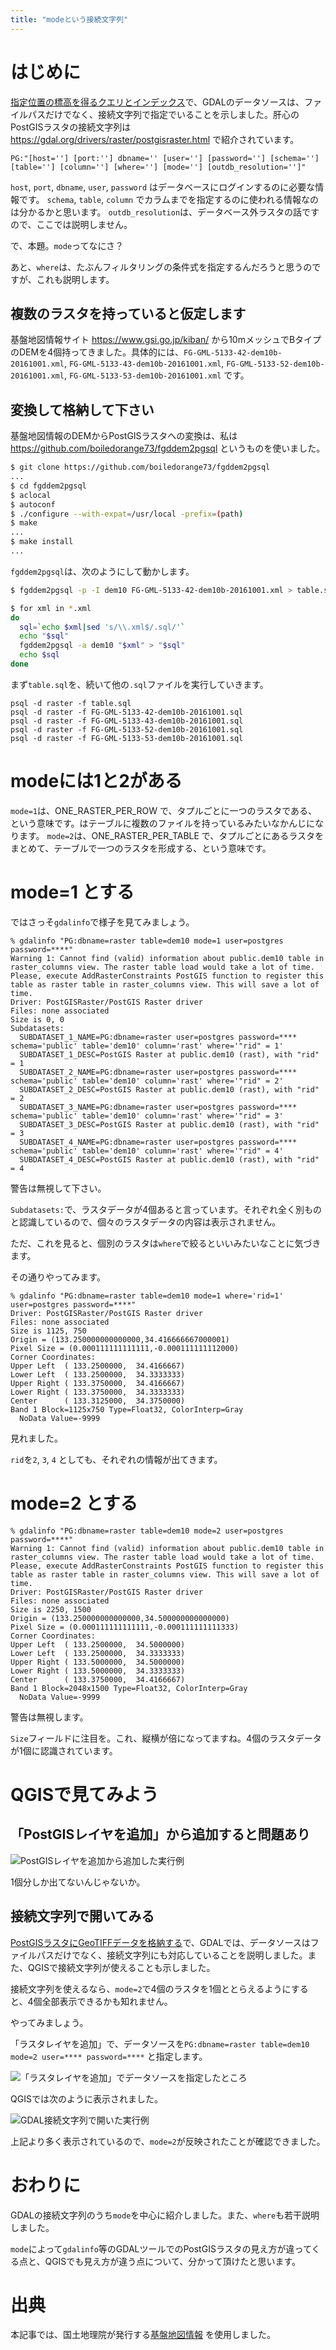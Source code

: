 ```yaml
---
title: "modeという接続文字列"
---
```

# はじめに

[指定位置の標高を得るクエリとインデックス](pickvalue)で、GDALのデータソースは、ファイルパスだけでなく、接続文字列で指定でいることを示しました。肝心のPostGISラスタの接続文字列は https://gdal.org/drivers/raster/postgisraster.html で紹介されています。

```
PG:"[host=''] [port:''] dbname='' [user=''] [password=''] [schema=''] [table=''] [column=''] [where=''] [mode=''] [outdb_resolution='']"
```

``host``, ``port``, ``dbname``, ``user``, ``password`` はデータベースにログインするのに必要な情報です。
``schema``, ``table``, ``column`` でカラムまでを指定するのに使われる情報なのは分かるかと思います。
``outdb_resolution``は、データベース外ラスタの話ですので、ここでは説明しません。

で、本題。``mode``ってなにさ？

あと、``where``は、たぶんフィルタリングの条件式を指定するんだろうと思うのですが、これも説明します。

## 複数のラスタを持っていると仮定します

基盤地図情報サイト https://www.gsi.go.jp/kiban/ から10mメッシュでBタイプのDEMを4個持ってきました。具体的には、``FG-GML-5133-42-dem10b-20161001.xml``, ``FG-GML-5133-43-dem10b-20161001.xml``, ``FG-GML-5133-52-dem10b-20161001.xml``, ``FG-GML-5133-53-dem10b-20161001.xml`` です。

## 変換して格納して下さい

基盤地図情報のDEMからPostGISラスタへの変換は、私は https://github.com/boiledorange73/fgddem2pgsql というものを使いました。

```bash
$ git clone https://github.com/boiledorange73/fgddem2pgsql
...
$ cd fgddem2pgsql
$ aclocal
$ autoconf
$ ./configure --with-expat=/usr/local -prefix=(path)
$ make
...
$ make install
...
```

``fgddem2pgsql``は、次のようにして動かします。

```bash
$ fgddem2pgsql -p -I dem10 FG-GML-5133-42-dem10b-20161001.xml > table.sql

$ for xml in *.xml
do
  sql=`echo $xml|sed 's/\\.xml$/.sql/'`
  echo "$sql"
  fgddem2pgsql -a dem10 "$xml" > "$sql"
  echo $sql
done
```

まず``table.sql``を、続いて他の``.sql``ファイルを実行していきます。

```
psql -d raster -f table.sql
psql -d raster -f FG-GML-5133-42-dem10b-20161001.sql
psql -d raster -f FG-GML-5133-43-dem10b-20161001.sql
psql -d raster -f FG-GML-5133-52-dem10b-20161001.sql
psql -d raster -f FG-GML-5133-53-dem10b-20161001.sql
```

# modeには1と2がある

``mode=1``は、ONE_RASTER_PER_ROW で、タプルごとに一つのラスタである、という意味です。はテーブルに複数のファイルを持っているみたいなかんじになります。
``mode=2``は、ONE_RASTER_PER_TABLE で、タプルごとにあるラスタをまとめて、テーブルで一つのラスタを形成する、という意味です。


# mode=1 とする

ではさっそ``gdalinfo``で様子を見てみましょう。

```
% gdalinfo "PG:dbname=raster table=dem10 mode=1 user=postgres password=****"
Warning 1: Cannot find (valid) information about public.dem10 table in raster_columns view. The raster table load would take a lot of time. Please, execute AddRasterConstraints PostGIS function to register this table as raster table in raster_columns view. This will save a lot of time.
Driver: PostGISRaster/PostGIS Raster driver
Files: none associated
Size is 0, 0
Subdatasets:
  SUBDATASET_1_NAME=PG:dbname=raster user=postgres password=****  schema='public' table='dem10' column='rast' where='"rid" = 1'
  SUBDATASET_1_DESC=PostGIS Raster at public.dem10 (rast), with "rid" = 1
  SUBDATASET_2_NAME=PG:dbname=raster user=postgres password=****  schema='public' table='dem10' column='rast' where='"rid" = 2'
  SUBDATASET_2_DESC=PostGIS Raster at public.dem10 (rast), with "rid" = 2
  SUBDATASET_3_NAME=PG:dbname=raster user=postgres password=****  schema='public' table='dem10' column='rast' where='"rid" = 3'
  SUBDATASET_3_DESC=PostGIS Raster at public.dem10 (rast), with "rid" = 3
  SUBDATASET_4_NAME=PG:dbname=raster user=postgres password=****  schema='public' table='dem10' column='rast' where='"rid" = 4'
  SUBDATASET_4_DESC=PostGIS Raster at public.dem10 (rast), with "rid" = 4
```

警告は無視して下さい。

``Subdatasets:``で、ラスタデータが4個あると言っています。それぞれ全く別ものと認識しているので、個々のラスタデータの内容は表示されません。

ただ、これを見ると、個別のラスタは``where``で絞るといいみたいなことに気づきます。

その通りやってみます。

```
% gdalinfo "PG:dbname=raster table=dem10 mode=1 where='rid=1' user=postgres password=****"
Driver: PostGISRaster/PostGIS Raster driver
Files: none associated
Size is 1125, 750
Origin = (133.250000000000000,34.416666667000001)
Pixel Size = (0.000111111111111,-0.000111111112000)
Corner Coordinates:
Upper Left  ( 133.2500000,  34.4166667)
Lower Left  ( 133.2500000,  34.3333333)
Upper Right ( 133.3750000,  34.4166667)
Lower Right ( 133.3750000,  34.3333333)
Center      ( 133.3125000,  34.3750000)
Band 1 Block=1125x750 Type=Float32, ColorInterp=Gray
  NoData Value=-9999
```

見れました。

``rid``を``2``, ``3``, ``4`` としても、それぞれの情報が出てきます。

# mode=2 とする

```
% gdalinfo "PG:dbname=raster table=dem10 mode=2 user=postgres password=****"
Warning 1: Cannot find (valid) information about public.dem10 table in raster_columns view. The raster table load would take a lot of time. Please, execute AddRasterConstraints PostGIS function to register this table as raster table in raster_columns view. This will save a lot of time.
Driver: PostGISRaster/PostGIS Raster driver
Files: none associated
Size is 2250, 1500
Origin = (133.250000000000000,34.500000000000000)
Pixel Size = (0.000111111111111,-0.000111111111333)
Corner Coordinates:
Upper Left  ( 133.2500000,  34.5000000)
Lower Left  ( 133.2500000,  34.3333333)
Upper Right ( 133.5000000,  34.5000000)
Lower Right ( 133.5000000,  34.3333333)
Center      ( 133.3750000,  34.4166667)
Band 1 Block=2048x1500 Type=Float32, ColorInterp=Gray
  NoData Value=-9999
```

警告は無視します。

``Size``フィールドに注目を。これ、縦横が倍になってますね。4個のラスタデータが1個に認識されています。

# QGISで見てみよう

## 「PostGISレイヤを追加」から追加すると問題あり

![PostGISレイヤを追加から追加した実行例](https://github.com/boiledorange73/zenn-content/blob/main/books-images/pgis-raster-beginner/gdalmode/1.png?raw=true)

1個分しか出てないんじゃないか。


## 接続文字列で開いてみる

[PostGISラスタにGeoTIFFデータを格納する](raster2pgsql)で、GDALでは、データソースはファイルパスだけでなく、接続文字列にも対応していることを説明しました。また、QGISで接続文字列が使えることも示しました。

接続文字列を使えるなら、``mode=2``で4個のラスタを1個ととらえるようにすると、4個全部表示できるかも知れません。

やってみましょう。

「ラスタレイヤを追加」で、データソースを``PG:dbname=raster table=dem10 mode=2 user=**** password=****`` と指定します。

![「ラスタレイヤを追加」でデータソースを指定したところ](https://github.com/boiledorange73/zenn-content/blob/main/books-images/pgis-raster-beginner/gdalmode/2.png?raw=true)

QGISでは次のように表示されました。

![GDAL接続文字列で開いた実行例](https://github.com/boiledorange73/zenn-content/blob/main/books-images/pgis-raster-beginner/gdalmode/3.png?raw=true)

上記より多く表示されているので、``mode=2``が反映されたことが確認できました。

# おわりに

GDALの接続文字列のうち``mode``を中心に紹介しました。また、``where``も若干説明しました。

``mode``によって``gdalinfo``等のGDALツールでのPostGISラスタの見え方が違ってくる点と、QGISでも見え方が違う点について、分かって頂けたと思います。

# 出典

本記事では、国土地理院が発行する[基盤地図情報](https://www.gsi.go.jp/kiban/) を使用しました。
